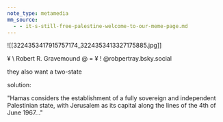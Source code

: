 ```yaml
---
note_type: metamedia
mm_source:
  - - it-s-still-free-palestine-welcome-to-our-meme-page.md
---
```


![[3224353417915757174_3224353413327175885.jpg]]

¥ \ Robert R. Gravemound @ = ¥
! @robpertray.bsky.social

they also want a two-state

solution:

"Hamas considers the
establishment of a fully
sovereign and independent
Palestinian state, with Jerusalem
as its capital along the lines of
the 4th of June 1967..."

